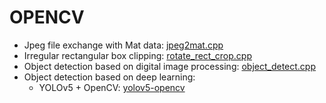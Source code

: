 
# OPENCV

* Jpeg file exchange with Mat data: [jpeg2mat.cpp](./jpeg2mat.cpp)
* Irregular rectangular box clipping: [rotate_rect_crop.cpp](./rotate_rect_crop.cpp)
* Object detection based on digital image processing: [object_detect.cpp](./object_detect.cpp)
* Object detection based on deep learning:
  * YOLOv5 + OpenCV: [yolov5-opencv](./yolov5-opencv)